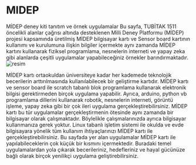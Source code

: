 # MIDEP
MİDEP deney kiti tanıtım ve örnek uygulamalar
Bu sayfa, TUBİTAK 1511 öncelikli alanlar çağrısı altında desteklenen Milli Deney Platformu (MİDEP) projesi kapsamında üretilmiş MİDEP bilgisayar kartı ve Sensor board kartının kullanımı ve kurulumuna ilişkin bilgiler içermekte aynı zamanda MİDEP kartını kullanarak fiziksel programlama, nesnelerin interneti ve yapay zeka gibi alanlarda çeşitli uygulamalar yapabileceğiniz örnekler barındırmaktadır.
![resim](https://user-images.githubusercontent.com/44734477/182598401-5d2404d0-2b1e-4eae-87cd-7a33cab08ad5.png)

MİDEP kartı ortaokuldan üniversiteye kadar her kademede teknolojik becerilerin arttırılmasında kullanılabilecek bir geliştirme kartıdır. MİDEP kartı ve sensor board ile scratch tabanlı blok programlama kullanarak elektronik bilgisi gerektirmeden birçok uygulama yapabilir. Ayrıca, arduino, python vb programlama dillerini kullanarak robotik, nesnelerin interneti, görüntü işleme, yapay zeka gibi bir çok ileri uygulama gerçekleştirebilirsiniz. MİDEP kartı bu tür uygulamalar gerçekleştirmenin ötesinde aynı zamanda bir bilgisayar olarak çalışmaktadır. Böylelikle çalışmalarınızda ayrıca bilgisayar kullanmanıza gerek yoktur. Linux tabanlı işletim sistemi ile okulda ve evde bilgisayara yönelik tüm kullanım ihtiyaçlarınızı MİDEP kartı ile gerçekleştirebilirsiniz.
Bu sayfada yer alan uygulamalar MİDEP kartı ile yapılabileceklerin çok küçük bir kısmını içermektedir. Buradaki temel uygulamalardan yola çıkarak becerileriniz, hedefleriniz ve hayal gücünüze bağlı olarak birçok yenilikçi uygulama geliştirebilirsiniz.
#
